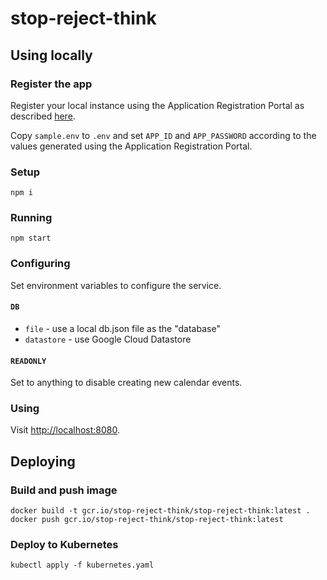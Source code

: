 # stop-reject-think

## Using locally

### Register the app

Register your local instance using the Application Registration Portal
as described
[here](https://docs.microsoft.com/en-us/outlook/rest/node-tutorial#register-the-app).

Copy `sample.env` to `.env` and set `APP_ID` and `APP_PASSWORD`
according to the values generated using the Application Registration
Portal.

### Setup

```
npm i
```

### Running

```
npm start
```

### Configuring

Set environment variables to configure the service.

#### `DB`

* `file` - use a local db.json file as the "database"
* `datastore` - use Google Cloud Datastore

#### `READONLY`

Set to anything to disable creating new calendar events.

### Using

Visit <http://localhost:8080>.

## Deploying

### Build and push image

```
docker build -t gcr.io/stop-reject-think/stop-reject-think:latest .
docker push gcr.io/stop-reject-think/stop-reject-think:latest
```

### Deploy to Kubernetes

```
kubectl apply -f kubernetes.yaml
```

